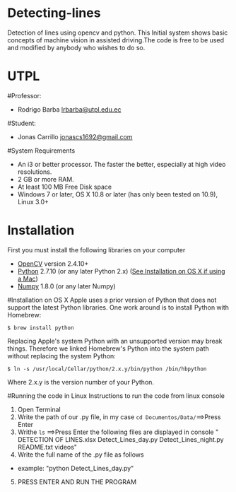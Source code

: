# Detecting-lines
 Detection of lines using opencv and python.
 This Initial system shows basic concepts of machine vision in assisted driving.The code is free to be used and modified  by anybody who wishes to do so.
# UTPL

#Professor:
- Rodrigo Barba        [lrbarba@utpl.edu.ec](mailto:lrbarba@utpl.edu.ec)

#Student:
- Jonas Carrillo       [jonascs1692@gmail.com](https://mail.google.com/mail/?tab=wm#inbox)

#System Requirements
- An i3 or better processor. The faster the better, especially at high video resolutions.
- 2 GB or more RAM.
- At least 100 MB Free Disk space
- Windows 7 or later, OS X 10.8 or later (has only been tested on 10.9), Linux 3.0+

# Installation
First you must install the following libraries on your computer

   - [OpenCV](http://opencv.org/) version 2.4.10+ 
   - [Python](https://www.python.org/) 2.7.10 (or any later Python 2.x) ([See Installation on OS X if using a Mac](#installation-on-os-x)) 
   - [Numpy](http://www.numpy.org/) 1.8.0 (or any later Numpy)  

#Installation on OS X
Apple uses a prior version of Python that does not support the latest Python libraries. One work around is to install Python with Homebrew:

`$ brew install python`

Replacing Apple's system Python with an unsupported version may break things. Therefore we linked Homebrew's Python into the system path without replacing the system Python:

`$ ln -s /usr/local/Cellar/python/2.x.y/bin/python /bin/hbpython`

Where 2.x.y is the version number of your Python.

#Running the code in Linux
Instructions to run the code from linux console
1. Open Terminal 
2. Write the path of our .py file, in my case `cd Documentos/Data/`==>Press Enter
3. Writhe `ls` ==>Press Enter  the following files are displayed in console " DETECTION OF LINES.xlsx  Detect_Lines_day.py  Detect_Lines_night.py  README.txt  videos"
4. Write the full name of the .py file as follows
- example: "python Detect_Lines_day.py"
5. PRESS ENTER AND RUN THE PROGRAM


